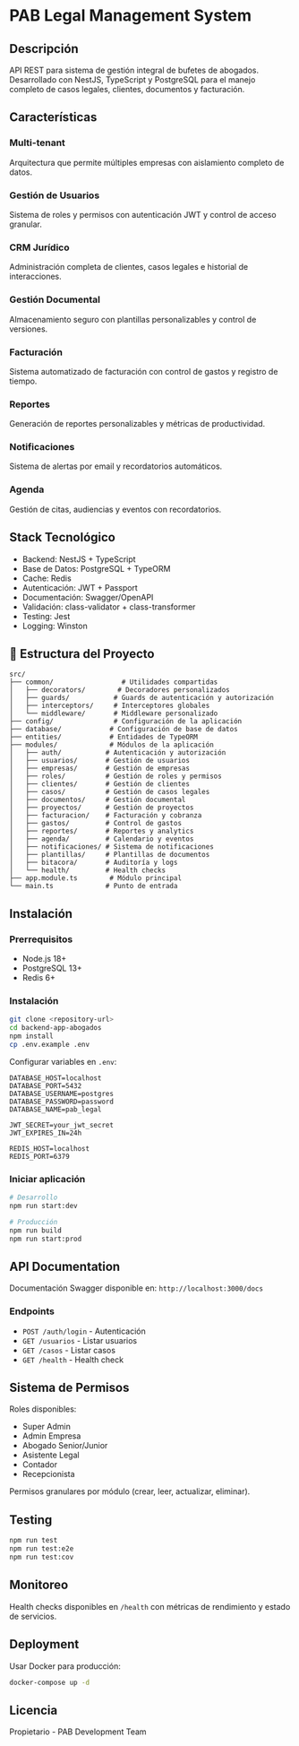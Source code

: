 # PAB Legal Management System

## Descripción

API REST para sistema de gestión integral de bufetes de abogados. Desarrollado con NestJS, TypeScript y PostgreSQL para el manejo completo de casos legales, clientes, documentos y facturación.

## Características

### Multi-tenant
Arquitectura que permite múltiples empresas con aislamiento completo de datos.

### Gestión de Usuarios
Sistema de roles y permisos con autenticación JWT y control de acceso granular.

### CRM Jurídico
Administración completa de clientes, casos legales e historial de interacciones.

### Gestión Documental
Almacenamiento seguro con plantillas personalizables y control de versiones.

### Facturación
Sistema automatizado de facturación con control de gastos y registro de tiempo.

### Reportes
Generación de reportes personalizables y métricas de productividad.

### Notificaciones
Sistema de alertas por email y recordatorios automáticos.

### Agenda
Gestión de citas, audiencias y eventos con recordatorios.

## Stack Tecnológico

- Backend: NestJS + TypeScript
- Base de Datos: PostgreSQL + TypeORM  
- Cache: Redis
- Autenticación: JWT + Passport
- Documentación: Swagger/OpenAPI
- Validación: class-validator + class-transformer
- Testing: Jest
- Logging: Winston

## 📁 Estructura del Proyecto

```
src/
├── common/                 # Utilidades compartidas
│   ├── decorators/        # Decoradores personalizados
│   ├── guards/           # Guards de autenticación y autorización
│   ├── interceptors/     # Interceptores globales
│   └── middleware/       # Middleware personalizado
├── config/               # Configuración de la aplicación
├── database/            # Configuración de base de datos
├── entities/            # Entidades de TypeORM
├── modules/             # Módulos de la aplicación
│   ├── auth/           # Autenticación y autorización
│   ├── usuarios/       # Gestión de usuarios
│   ├── empresas/       # Gestión de empresas
│   ├── roles/          # Gestión de roles y permisos
│   ├── clientes/       # Gestión de clientes
│   ├── casos/          # Gestión de casos legales
│   ├── documentos/     # Gestión documental
│   ├── proyectos/      # Gestión de proyectos
│   ├── facturacion/    # Facturación y cobranza
│   ├── gastos/         # Control de gastos
│   ├── reportes/       # Reportes y analytics
│   ├── agenda/         # Calendario y eventos
│   ├── notificaciones/ # Sistema de notificaciones
│   ├── plantillas/     # Plantillas de documentos
│   ├── bitacora/       # Auditoría y logs
│   └── health/         # Health checks
├── app.module.ts        # Módulo principal
└── main.ts             # Punto de entrada
```

## Instalación

### Prerrequisitos

- Node.js 18+
- PostgreSQL 13+
- Redis 6+

### Instalación

```bash
git clone <repository-url>
cd backend-app-abogados
npm install
cp .env.example .env
```

Configurar variables en `.env`:

```env
DATABASE_HOST=localhost
DATABASE_PORT=5432
DATABASE_USERNAME=postgres
DATABASE_PASSWORD=password
DATABASE_NAME=pab_legal

JWT_SECRET=your_jwt_secret
JWT_EXPIRES_IN=24h

REDIS_HOST=localhost
REDIS_PORT=6379
```

### Iniciar aplicación

```bash
# Desarrollo
npm run start:dev

# Producción  
npm run build
npm run start:prod
```

## API Documentation

Documentación Swagger disponible en: `http://localhost:3000/docs`

### Endpoints

- `POST /auth/login` - Autenticación
- `GET /usuarios` - Listar usuarios  
- `GET /casos` - Listar casos
- `GET /health` - Health check

## Sistema de Permisos

Roles disponibles:
- Super Admin
- Admin Empresa  
- Abogado Senior/Junior
- Asistente Legal
- Contador
- Recepcionista

Permisos granulares por módulo (crear, leer, actualizar, eliminar).

## Testing

```bash
npm run test
npm run test:e2e
npm run test:cov
```

## Monitoreo

Health checks disponibles en `/health` con métricas de rendimiento y estado de servicios.

## Deployment

Usar Docker para producción:

```bash
docker-compose up -d
```

## Licencia

Propietario - PAB Development Team

